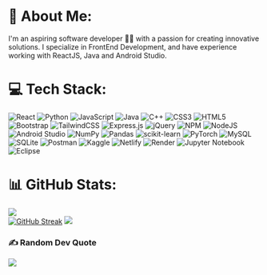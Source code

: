 # 💫 About Me:
I'm an aspiring software developer 👨‍💻 with a passion for creating innovative solutions. I specialize in FrontEnd Development, and have experience working with ReactJS, Java and Android Studio.



[//]: # (## 🌐 Socials:)

[//]: # ([![LinkedIn]&#40;https://img.shields.io/badge/LinkedIn-%230077B5.svg?logo=linkedin&logoColor=white&#41;]&#40;https://www.linkedin.com/in/r-preethi-09254724b/&#41; )

[//]: # ([![HackerRank]&#40;https://img.shields.io/badge/-Hackerrank-2EC866?logo=HackerRank&logoColor=white&#41;]&#40;https://www.hackerrank.com/profile/pr4438&#41;)

[//]: # ([![GitHub]&#40;https://img.shields.io/badge/GitHub-100000?logo=github&logoColor=white&#41;]&#40;https://github.com/Pree46&#41;)

[//]: # ([![Replit]&#40;https://img.shields.io/badge/replit-667881?logo=replit&logoColor=white&#41;]&#40;https://replit.com/@Pree46&#41;)



# 💻 Tech Stack:
![React](https://img.shields.io/badge/react-%2320232a.svg?style=for-the-badge&logo=react&logoColor=%2361DAFB) ![Python](https://img.shields.io/badge/python-3670A0?style=for-the-badge&logo=python&logoColor=ffdd54) ![JavaScript](https://img.shields.io/badge/javascript-%23323330.svg?style=for-the-badge&logo=javascript&logoColor=%23F7DF1E) ![Java](https://img.shields.io/badge/java-%23ED8B00.svg?style=for-the-badge&logo=java&logoColor=white) ![C++](https://img.shields.io/badge/c++-%2300599C.svg?style=for-the-badge&logo=c%2B%2B&logoColor=white) ![CSS3](https://img.shields.io/badge/css3-%231572B6.svg?style=for-the-badge&logo=css3&logoColor=white) ![HTML5](https://img.shields.io/badge/html5-%23E34F26.svg?style=for-the-badge&logo=html5&logoColor=white) ![Bootstrap](https://img.shields.io/badge/bootstrap-%23563D7C.svg?style=for-the-badge&logo=bootstrap&logoColor=white) ![TailwindCSS](https://img.shields.io/badge/tailwindcss-%2338B2AC.svg?style=for-the-badge&logo=tailwind-css&logoColor=white) ![Express.js](https://img.shields.io/badge/express.js-%23404d59.svg?style=for-the-badge&logo=express&logoColor=%2361DAFB) ![jQuery](https://img.shields.io/badge/jquery-%230769AD.svg?style=for-the-badge&logo=jquery&logoColor=white) ![NPM](https://img.shields.io/badge/NPM-%23000000.svg?style=for-the-badge&logo=npm&logoColor=white) ![NodeJS](https://img.shields.io/badge/node.js-6DA55F?style=for-the-badge&logo=node.js&logoColor=white) ![Android Studio](https://img.shields.io/badge/Android%20Studio-3DDC84.svg?style=for-the-badge&logo=android-studio&logoColor=white) ![NumPy](https://img.shields.io/badge/numpy-%23013243.svg?style=for-the-badge&logo=numpy&logoColor=white) ![Pandas](https://img.shields.io/badge/pandas-%23150458.svg?style=for-the-badge&logo=pandas&logoColor=white) ![scikit-learn](https://img.shields.io/badge/scikit--learn-%23F7931E.svg?style=for-the-badge&logo=scikit-learn&logoColor=white) ![PyTorch](https://img.shields.io/badge/PyTorch-%23EE4C2C.svg?style=for-the-badge&logo=PyTorch&logoColor=white) ![MySQL](https://img.shields.io/badge/mysql-%2300f.svg?style=for-the-badge&logo=mysql&logoColor=white) ![SQLite](https://img.shields.io/badge/sqlite-%2307405e.svg?style=for-the-badge&logo=sqlite&logoColor=white) ![Postman](https://img.shields.io/badge/Postman-FF6C37?style=for-the-badge&logo=postman&logoColor=white) ![Kaggle](https://img.shields.io/badge/Kaggle-035a7d?style=for-the-badge&logo=kaggle&logoColor=white) ![Netlify](https://img.shields.io/badge/netlify-%23000000.svg?style=for-the-badge&logo=netlify&logoColor=#00C7B7) ![Render](https://img.shields.io/badge/Render-%46E3B7.svg?style=for-the-badge&logo=render&logoColor=white) ![Jupyter Notebook](https://img.shields.io/badge/jupyter-%23FA0F00.svg?style=for-the-badge&logo=jupyter&logoColor=white) ![Eclipse](https://img.shields.io/badge/Eclipse-FE7A16.svg?style=for-the-badge&logo=Eclipse&logoColor=white) 
# 📊 GitHub Stats:
![](https://github-readme-sand.vercel.app/api?username=Pree46&theme=radical&hide_border=false&include_all_commits=true&count_private=true)<br/>
[![GitHub Streak](https://github-readme-streak-stats.herokuapp.com?user=Pree46&theme=radical)](https://git.io/streak-stats)
![](https://github-readme-sand.vercel.app/api/top-langs/?username=Pree46&theme=radical&hide_border=false&include_all_commits=true&count_private=true&layout=compact&hide=CSS,HTML,Blade)

### ✍️ Random Dev Quote
![](https://quotes-github-readme.vercel.app/api?type=horizontal&theme=radical)




